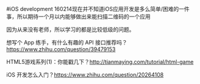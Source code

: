 #iOS development
160214现在并不知道iOS应用开发是多么简单/困难的一件事，所以期待一个月以内能够做出来能扫描二维码的一个应用

因为从来没有老师，所以学习的都是比较低级的问题。

想写个 App 练手，有什么有趣的 API 接口推荐吗？https://www.zhihu.com/question/39479153

HTML5游戏系列(1)：你能戳几下？http://tianmaying.com/tutorial/html-game

iOS 开发怎么入门？https://www.zhihu.com/question/20264108

